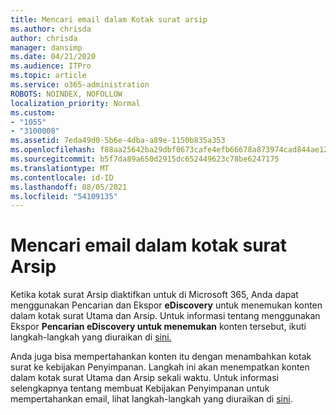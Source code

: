 ```yaml
---
title: Mencari email dalam Kotak surat arsip
ms.author: chrisda
author: chrisda
manager: dansimp
ms.date: 04/21/2020
ms.audience: ITPro
ms.topic: article
ms.service: o365-administration
ROBOTS: NOINDEX, NOFOLLOW
localization_priority: Normal
ms.custom:
- "1055"
- "3100008"
ms.assetid: 7eda49d0-5b6e-4dba-a89e-1150b835a353
ms.openlocfilehash: f88aa25642ba29dbf0673cafe4efb66678a873974cad844ae12fc35287915f33
ms.sourcegitcommit: b5f7da89a650d2915dc652449623c78be6247175
ms.translationtype: MT
ms.contentlocale: id-ID
ms.lasthandoff: 08/05/2021
ms.locfileid: "54109135"
---
```

# <a name="search-for-email-in-the-archive-mailbox"></a>Mencari email dalam kotak surat Arsip

Ketika kotak surat Arsip diaktifkan untuk di Microsoft 365, Anda dapat menggunakan Pencarian dan Ekspor **eDiscovery** untuk menemukan konten dalam kotak surat Utama dan Arsip. Untuk informasi tentang menggunakan Ekspor **Pencarian eDiscovery untuk menemukan** konten tersebut, ikuti langkah-langkah yang diuraikan di [sini.](https://docs.microsoft.com/microsoft-365/compliance/export-search-results)
  
Anda juga bisa mempertahankan konten itu dengan menambahkan kotak surat ke kebijakan Penyimpanan. Langkah ini akan menempatkan konten dalam kotak surat Utama dan Arsip sekali waktu. Untuk informasi selengkapnya tentang membuat Kebijakan Penyimpanan untuk mempertahankan email, lihat langkah-langkah yang diuraikan di [sini](https://docs.microsoft.com/microsoft-365/compliance/retention-policies).
  